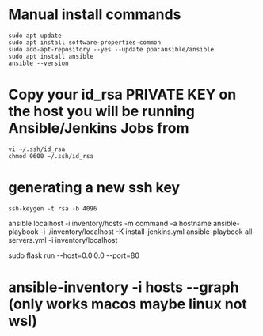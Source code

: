 
# Manual install commands
```
sudo apt update
sudo apt install software-properties-common
sudo add-apt-repository --yes --update ppa:ansible/ansible
sudo apt install ansible
ansible --version
```


# Copy your id_rsa PRIVATE KEY on the host you will be running Ansible/Jenkins Jobs from
```
vi ~/.ssh/id_rsa
chmod 0600 ~/.ssh/id_rsa
```
# generating a new ssh key

```
ssh-keygen -t rsa -b 4096

```

ansible localhost -i inventory/hosts -m command -a hostname
ansible-playbook -i ./inventory/localhost -K install-jenkins.yml
ansible-playbook all-servers.yml -i inventory/localhost

sudo flask run --host=0.0.0.0 --port=80
# ansible-inventory -i hosts --graph  (only works macos maybe linux not wsl)